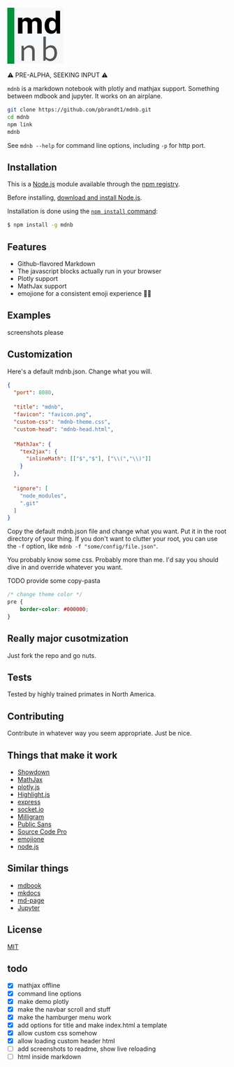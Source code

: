![mdnb](static-files/mdnb.png)

:warning: PRE-ALPHA, SEEKING INPUT :warning:

`mdnb` is a markdown notebook with plotly and mathjax support. Something between mdbook and jupyter. It works on an airplane.

```bash
git clone https://github.com/pbrandt1/mdnb.git
cd mdnb
npm link
mdnb
```

See `mdnb --help` for command line options, including `-p` for http port.

## Installation

This is a [Node.js](https://nodejs.org/en/) module available through the [npm registry](https://www.npmjs.com/).

Before installing, [download and install Node.js](https://nodejs.org/en/download/).

Installation is done using the [`npm install` command](https://docs.npmjs.com/getting-started/installing-npm-packages-locally):

```bash
$ npm install -g mdnb
```

## Features

- Github-flavored Markdown
- The javascript blocks actually run in your browser
- Plotly support
- MathJax support
- emojione for a consistent emoji experience :woman_facepalming:

## Examples

screenshots please


## Customization

Here's a default mdnb.json. Change what you will.

```json
{
  "port": 8080,

  "title": "mdnb",
  "favicon": "favicon.png",
  "custom-css": "mdnb-theme.css",
  "custom-head": "mdnb-head.html",

  "MathJax": {
    "tex2jax": {
      "inlineMath": [["$","$"], ["\\(","\\)"]]
    }
  },
  
  "ignore": [
    "node_modules",
    ".git"
  ]
}

```

Copy the default mdnb.json file and change what you want. Put it in the root directory of your thing. If you don't want to clutter your root, you can use the `-f` option, like `mdnb -f "some/config/file.json"`.

You probably know some css. Probably more than me. I'd say you should dive in and override whatever you want.

TODO provide some copy-pasta

```css
/* change theme color */
pre {
    border-color: #000000;
}
```

## Really major cusotmization

Just fork the repo and go nuts.

## Tests

Tested by highly trained primates in North America.

## Contributing

Contribute in whatever way you seem appropriate. Just be nice.

## Things that make it work

- [Showdown](https://github.com/showdownjs/showdown)
- [MathJax](https://github.com/mathjax/MathJax)
- [plotly.js](https://github.com/plotly/plotly.js/)
- [Highlight.js](https://github.com/highlightjs/highlight.js)
- [express](https://github.com/expressjs/express)
- [socket.io](https://github.com/socketio/socket.io)
- [Milligram](https://github.com/milligram/milligram)
- [Public Sans](https://github.com/uswds/public-sans)
- [Source Code Pro](https://github.com/adobe-fonts/source-code-pro)
- [emojione](https://github.com/joypixels/emojione)
- [node.js](https://github.com/nodejs/node)

## Similar things

- [mdbook](https://rust-lang-nursery.github.io/mdBook/)
- [mkdocs](https://www.mkdocs.org/)
- [md-page](https://github.com/oscarmorrison/md-page)
- [Jupyter](https://jupyter.org/)

## License

[MIT](LICENSE)

## todo

- [x] mathjax offline
- [x] command line options
- [x] make demo plotly
- [x] make the navbar scroll and stuff
- [x] make the hamburger menu work
- [x] add options for title and make index.html a template
- [x] allow custom css somehow
- [x] allow loading custom header html
- [ ] add screenshots to readme, show live reloading
- [ ] html inside markdown
